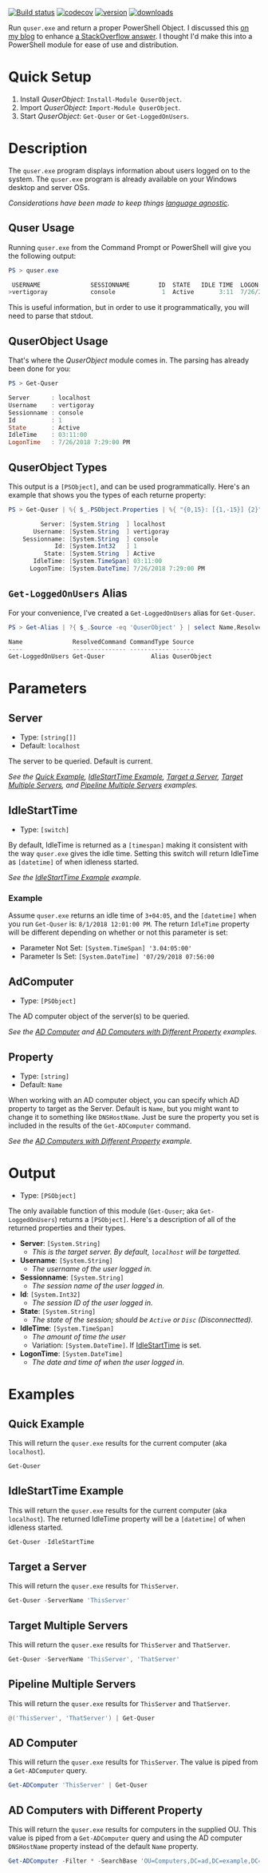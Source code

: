 [![Build status](https://ci.appveyor.com/api/projects/status/d88b15ilqgkqgo4e?svg=true)](https://ci.appveyor.com/project/VertigoRay/quserobject)
[![codecov](https://codecov.io/gh/UNT-CAS/QuserObject/branch/master/graph/badge.svg)](https://codecov.io/gh/UNT-CAS/QuserObject)
[![version](https://img.shields.io/powershellgallery/v/QuserObject.svg)](https://www.powershellgallery.com/packages/QuserObject)
[![downloads](https://img.shields.io/powershellgallery/dt/QuserObject.svg?label=downloads)](https://www.powershellgallery.com/packages/QuserObject)

Run `quser.exe` and return a proper PowerShell Object.
I discussed this [on my blog](http://blog.vertigion.com/2018/04/27/terminal_server_sessions/?utm_source=github&utm_medium=unt-cas&utm_campaign=quserobject) to enhance [a StackOverflow answer](https://stackoverflow.com/a/49042770/615422).
I thought I'd make this into a PowerShell module for ease of use and distribution.

# Quick Setup

1. Install *QuserObject*: `Install-Module QuserObject`.
2. Import *QuserObject*: `Import-Module QuserObject`.
3. Start *QuserObject*: `Get-Quser` or `Get-LoggedOnUsers`.

# Description

The `quser.exe` program displays information about users logged on to the system.
The `quser.exe` program is already available on your Windows desktop and server OSs.

*Considerations have been  made to keep things [language agnostic](/UNT-CAS/QuserObject/issues/3).*

## Quser Usage

Running `quser.exe` from the Command Prompt or PowerShell will give you the following output:

```powershell
PS > quser.exe

 USERNAME              SESSIONNAME        ID  STATE   IDLE TIME  LOGON TIME
>vertigoray            console             1  Active       3:11  7/26/2018 7:29 PM
```

This is useful information, but in order to use it programmatically, you will need to parse that stdout.

## QuserObject Usage

That's where the *QuserObject* module comes in.
The parsing has already been done for you:

```powershell
PS > Get-Quser

Server      : localhost
Username    : vertigoray
Sessionname : console
Id          : 1
State       : Active
IdleTime    : 03:11:00
LogonTime   : 7/26/2018 7:29:00 PM
```

## QuserObject Types

This output is a `[PSObject]`, and can be used programmatically.
Here's an example that shows you the types of each returne property:

```powershell
PS > Get-Quser | %{ $_.PSObject.Properties | %{ "{0,15}: [{1,-15}] {2}" -f $_.Name, $_.Value.GetType().FullName, $_.Value } }

         Server: [System.String  ] localhost
       Username: [System.String  ] vertigoray
    Sessionname: [System.String  ] console
             Id: [System.Int32   ] 1
          State: [System.String  ] Active
       IdleTime: [System.TimeSpan] 03:11:00
      LogonTime: [System.DateTime] 7/26/2018 7:29:00 PM
```

## `Get-LoggedOnUsers` Alias

For your convenience, I've created a `Get-LoggedOnUsers` alias for `Get-Quser`.

```powershell
PS > Get-Alias | ?{ $_.Source -eq 'QuserObject' } | select Name,ResolvedCommand,CommandType,Source

Name              ResolvedCommand CommandType Source
----              --------------- ----------- ------
Get-LoggedOnUsers Get-Quser             Alias QuserObject
```

# Parameters

## Server

- Type: `[string[]]`
- Default: `localhost`

The server to be queried. Default is current.

*See the [Quick Example](#quick-example), [IdleStartTime Example](#idlestarttime-example), [Target a Server](#target-a-server), [Target Multiple Servers](#target-multiple-servers), and [Pipeline Multiple Servers](#pipeline-multiple-servers) examples.*

## IdleStartTime

- Type: `[switch]`

By default, IdleTime is returned as a `[timespan]` making it consistent with the way `quser.exe` gives the idle time.
Setting this switch will return IdleTime as `[datetime]` of when idleness started.

*See the [IdleStartTime Example](#idlestarttime-example) example.*

### Example

Assume `quser.exe` returns an idle time of `3+04:05`, and the `[datetime]` when you run `Get-Quser` is: `8/1/2018 12:01:00 PM`.
The return `IdleTime` property will be different depending on whether or not this parameter is set:

- Parameter Not Set: `[System.TimeSpan] '3.04:05:00'`
- Parameter Is Set: `[System.DateTime] '07/29/2018 07:56:00`

## AdComputer

- Type: `[PSObject]`

The AD computer object of the server(s) to be queried.

*See the [AD Computer](#ad-computer) and [AD Computers with Different Property](#ad-computers-with-different-property) examples.*

## Property

- Type: `[string]`
- Default: `Name`

When working with an AD computer object, you can specify which AD property to target as the Server. 
Default is `Name`, but you might want to change it to something like `DNSHostName`.
Just be sure the property you set is included in the results of the `Get-ADComputer` command.

*See the [AD Computers with Different Property](#ad-computers-with-different-property) example.*

# Output

- Type: `[PSObject]`

The only available function of this module (`Get-Quser`; aka `Get-LoggedOnUsers`) returns a `[PSObject]`.
Here's a description of all of the returned properties and their types.

- **Server**: `[System.String]`
  - *This is the target server. By default, `localhost` will be targetted.*
- **Username**: `[System.String]`
  - *The username of the user logged in.*
- **Sessionname**: `[System.String]`
  - *The session name of the user logged in.*
- **Id**: `[System.Int32]`
  - *The session ID of the user logged in.*
- **State**: `[System.String]`
  - *The state of the session; should be `Active` or `Disc` (Disconnectted).*
- **IdleTime**: `[System.TimeSpan]`
  - *The amount of time the user*
  - Variation: `[System.DateTime]`. If [IdleStartTime](#idlestarttime) is set.
- **LogonTime**: `[System.DateTime]`
  - *The date and time of when the user logged in.*

# Examples

## Quick Example

This will return the `quser.exe` results for the current computer (aka `localhost`).

```powershell
Get-Quser
```

## IdleStartTime Example

This will return the `quser.exe` results for the current computer (aka `localhost`).
The returned IdleTime property will be a `[datetime]` of when idleness started.

```powershell
Get-Quser -IdleStartTime
```

## Target a Server

This will return the `quser.exe` results for `ThisServer`.

```powershell
Get-Quser -ServerName 'ThisServer'
```

## Target Multiple Servers

This will return the `quser.exe` results for `ThisServer` and `ThatServer`.

```powershell
Get-Quser -ServerName 'ThisServer', 'ThatServer'
```

## Pipeline Multiple Servers

This will return the `quser.exe` results for `ThisServer` and `ThatServer`.

```powershell
@('ThisServer', 'ThatServer') | Get-Quser
```

## AD Computer

This will return the `quser.exe` results for `ThisServer`.
The value is piped from a `Get-ADComputer` query.

```powershell
Get-ADComputer 'ThisServer' | Get-Quser
```

## AD Computers with Different Property

This will return the `quser.exe` results for computers in the supplied OU.
This value is piped from a `Get-ADComputer` query and using the AD computer `DNSHostName` property instead of the default `Name` property.

```powershell
Get-ADComputer -Filter * -SearchBase 'OU=Computers,DC=ad,DC=example,DC=com' | Get-Quser -Property 'DNSHostName'
```